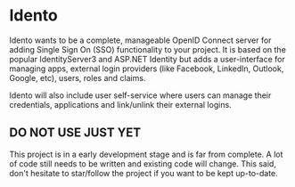 # Idento

Idento wants to be a complete, manageable OpenID Connect server for adding Single Sign On (SSO) functionality to your project. It is based on the popular IdentityServer3 and ASP.NET Identity but adds a user-interface for managing apps, external login providers (like Facebook, LinkedIn, Outlook, Google, etc), users, roles and claims.

Idento will also include user self-service where users can manage their credentials, applications and link/unlink their external logins.

## DO NOT USE JUST YET

This project is in a early development stage and is far from complete. A lot of code still needs to be written and existing code will change. This said, don't hesitate to star/follow the project if you want to be kept up-to-date.
